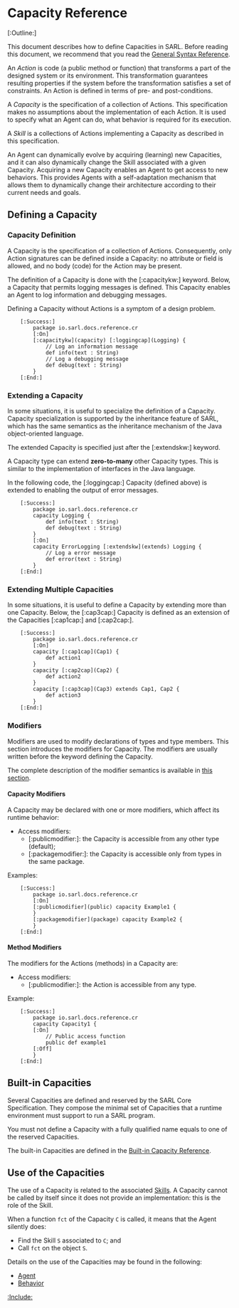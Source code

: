 # Capacity Reference

[:Outline:]

This document describes how to define Capacities in SARL. Before reading this document, we recommend that you read
the [General Syntax Reference](./GeneralSyntax.md).

An *Action* is code (a public method or function) that transforms a part of the designed system or its environment.
This transformation guarantees resulting properties if the system before the transformation satisfies
a set of constraints. An Action is defined in terms of pre- and post-conditions.

A *Capacity* is the specification of a collection of Actions. This specification makes no assumptions about the
implementation of each Action. It is used to specify what an Agent can do, what behavior is required for its execution.

A *Skill* is a collections of Actions implementing a Capacity as described in this specification.

An Agent can dynamically evolve by acquiring (learning) new Capacities, and it can also dynamically change the Skill
associated with a given Capacity. Acquiring a new Capacity enables an Agent to get access to new behaviors.
This provides Agents with a self-adaptation mechanism that allows them to dynamically change their architecture
according to their current needs and goals.

## Defining a Capacity


### Capacity Definition

A Capacity is the specification of a collection of Actions. Consequently, only Action signatures can be defined inside
a Capacity: no attribute or field is allowed, and no body (code) for the Action may be present.

The definition of a Capacity is done with the [:capacitykw:] keyword. Below, a Capacity that permits logging messages
is defined. This Capacity enables an Agent to log information and debugging messages.

<note>Defining a Capacity without Actions is a symptom of a design problem.</note>

		[:Success:]
			package io.sarl.docs.reference.cr
			[:On]
			[:capacitykw](capacity) [:loggingcap](Logging) {
				// Log an information message
				def info(text : String)
				// Log a debugging message
				def debug(text : String)
			}
		[:End:]


### Extending a Capacity

In some situations, it is useful to specialize the definition of a Capacity. Capacity specialization is supported
by the inheritance feature of SARL, which has the same semantics as the inheritance mechanism of the Java
object-oriented language.

The extended Capacity is specified just after the [:extendskw:] keyword.

<veryimportantnote> A Capacity type can extend __zero-to-many__ other Capacity types.
This is similar to the implementation of interfaces in the Java language.</veryimportantnote>

In the following code, the [:loggingcap:] Capacity (defined above) is extended to enabling the output of error messages.

		[:Success:]
			package io.sarl.docs.reference.cr
			capacity Logging {
				def info(text : String)
				def debug(text : String)
			}
			[:On]
			capacity ErrorLogging [:extendskw](extends) Logging {
				// Log a error message
				def error(text : String)
			}
		[:End:]


### Extending Multiple Capacities

In some situations, it is useful to define a Capacity by extending more than one Capacity.
Below, the [:cap3cap:] Capacity is defined as an extension of the Capacities [:cap1cap:] and [:cap2cap:].

		[:Success:]
			package io.sarl.docs.reference.cr
			[:On]
			capacity [:cap1cap](Cap1) {
				def action1
			}
			capacity [:cap2cap](Cap2) {
				def action2
			}
			capacity [:cap3cap](Cap3) extends Cap1, Cap2 {
				def action3
			}
		[:End:]


### Modifiers

Modifiers are used to modify declarations of types and type members. This section introduces the modifiers for Capacity.
The modifiers are usually written before the keyword defining the Capacity.

The complete description of the modifier semantics is available in
[this section](./OOP.md#definition-of-all-the-supported-modifiers).


#### Capacity Modifiers

A Capacity may be declared with one or more modifiers, which affect its runtime behavior:

* Access modifiers:
	* [:publicmodifier:]: the Capacity is accessible from any other type (default);
	* [:packagemodifier:]: the Capacity is accessible only from types in the same package.

Examples:

		[:Success:]
			package io.sarl.docs.reference.cr
			[:On]
			[:publicmodifier](public) capacity Example1 {
			}
			[:packagemodifier](package) capacity Example2 {
			}
		[:End:]


#### Method Modifiers

The modifiers for the Actions (methods) in a Capacity are:

* Access modifiers:
	* [:publicmodifier:]: the Action is accessible from any type.

Example:

		[:Success:]
			package io.sarl.docs.reference.cr
			capacity Capacity1 {
			[:On]
				// Public access function
				public def example1
			[:Off]
			}
		[:End:]


## Built-in Capacities

Several Capacities are defined and reserved by the SARL Core Specification.
They compose the minimal set of Capacities that a runtime environment must support to run a SARL program.

<veryimportantnote> You must not define a Capacity with a fully qualified name equals to one
of the reserved Capacities.</veryimportantnote>

The built-in Capacities are defined in the [Built-in Capacity Reference](./BIC.md).


## Use of the Capacities

The use of a Capacity is related to the associated [Skills](./Skill.md).
A Capacity cannot be called by itself since it does not provide an implementation: this is the role of the Skill.

When a function `fct` of the Capacity `C` is called, it means that the Agent silently does:

* Find the Skill `S` associated to `C`; and
* Call `fct` on the object `S`.

Details on the use of the Capacities may be found in the following:

* [Agent](./Agent.md)
* [Behavior](./Behavior.md)




[:Include:](../legal.inc)
